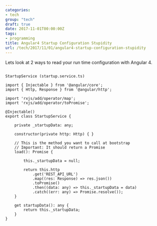 ```yaml
---
categories:
- tech
group: "tech"
draft: true
date: 2017-11-01T00:00:00Z
tags:
- programming
title: Angular4 Startup Configuration Stupidity
url: /tech/2017/11/01/angular4-startup-configuration-stupidity
---
```


Lets look at 2 ways to read your run time configuration with Angular 4.

<!--more-->

<pre><code class="language-c">
StartupService (startup.service.ts)

import { Injectable } from '@angular/core';
import { Http, Response } from '@angular/http';

import 'rxjs/add/operator/map';
import 'rxjs/add/operator/toPromise';

@Injectable()
export class StartupService {

    private _startupData: any;

    constructor(private http: Http) { }

    // This is the method you want to call at bootstrap
    // Important: It should return a Promise
    load(): Promise<any> {

        this._startupData = null;

        return this.http
            .get('REST_API_URL')
            .map((res: Response) => res.json())
            .toPromise()
            .then((data: any) => this._startupData = data)
            .catch((err: any) => Promise.resolve());
    }

    get startupData(): any {
        return this._startupData;
    }
}

</pre></code>